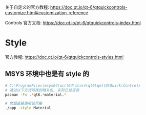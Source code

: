 

关于自定义的官方教程: https://doc.qt.io/qt-6/qtquickcontrols-customize.html#customization-reference

Controls 官方文档: https://doc.qt.io/qt-6/qtquickcontrols-index.html

# Style

官方教程: https://doc.qt.io/qt-6/qtquickcontrols-styles.html

## MSYS 环境中也是有 style 的

```sh
# C:\ProgramFiles\msys64\ucrt64\share\qt6\qml\QtQuick\Controls
# 通过以下方式可找到相关包, 实际已经安装
pacman -Fx .*qt6.*material.*

# 然后直接使用该风格
./app -style Material
```

